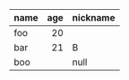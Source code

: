 | name | age | nickname |
| :--- | ---: | :--- |
| foo | 20 |  |
| bar | 21 | B |
| boo |  | null |
